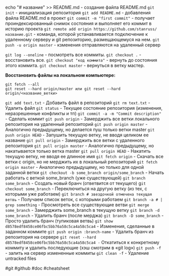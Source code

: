 echo "# название" >> README.md - создание файла README.md
`git init` - инициализация репозитория
`git add README.md` - добавления файла README.md в проект
`git commit -m "first commit"` - получает проиндексированный снимок состояния и выполняет его коммит в историю проекта
`git remote add origin https://github.com/stanruss/название.git` - команда, которой устанавливается подключение к удаленному серверу и git репозиторию, размещающемуся на нем.
`git push -u origin master` - кзменения отправляются на удаленный сервер

`git log --oneline` - посмотреть все коммиты.
`git checkout .` - восстановить все.
`git checkout "код коммита"` - вернуть до состояния этого коммита.
`git checkout master` - вернуться в ветку мастер.

**Восстановить файлы на локальном компьютере:**

    git fetch --all
    git reset --hard origin/master или git reset --hard origin/<название_ветки>

`git add text.txt` - Добавить файл в репозиторий
`git rm text.txt` - Удалить файл
`git status` - Текущее состояние репозитория (изменения, неразрешенные конфликты и тп)
`git commit -a -m "Commit description"` - Сделать коммит
`git push origin` - Замерджить все ветки локального репозитория на удаленный репозиторий 
`git push origin master` - Аналогично предыдущему, но делается пуш только ветки master
`git push origin HEAD` - Запушить текущую ветку, не вводя целиком ее название
`git pull origin` - Замерджить все ветки с удаленного репозитория
`git pull origin master` - Аналогично предыдущему, но накатывается только ветка master
`git pull origin HEAD` - Накатить текущую ветку, не вводя ее длинное имя
`git fetch origin` - Скачать все ветки с origin, но не мерджить их в локальный репозиторий
`git fetch origin master` - Аналогично предыдущему, но только для одной заданной ветки
`git checkout -b some_branch origin/some_branch` - Начать работать с веткой some_branch (уже существующей)
`git branch some_branch` - Создать новый бранч (ответвится от текущего)
g`it checkout some_branch` - Переключиться на другую ветку (из тех, с которыми уже работаем)
`git branch # звездочкой отмечена текущая ветвь` - Получаем список веток, с которыми работаем
`git branch -a # | grep something` - Просмотреть все существующие ветви
`git merge some_branch` - Замерджить some_branch в текущую ветку
`git branch -d some_branch` - Удалить бранч (после мерджа)
`git branch -D some_branch` - Просто удалить бранч (тупиковая ветвь)
`git show d8578edf8458ce06fbc5bb76a58c5ca4a58c5ca4` - Изменения, сделанные в заданном коммите
`git push origin :branch-name` - Удалить бранч из репозитория на сервере
`git reset --hard d8578edf8458ce06fbc5bb76a58c5ca4a58c5ca4 -` Откатиться к конкретному коммиту и удалить последующие (хэш смотрим в «git log»)
`git push -f` - залить на сервер измененные коммиты
`git clean -f` - Удаление untracked files

#git #github #doc #cheatsheet
